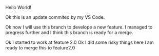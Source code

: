Hello World!

Ok this is an update commited by my VS Code.

Ok now I will use this branch to develope a new feature.
I managed to pregress further and I think this branch is ready for a merge.


Ok I started to work at feature 2.0
Ok I did some risky things here
I am ready to merge this to feature2.0